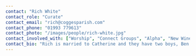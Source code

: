 ```yaml
---
contact: "Rich White"
contact_role: "Curate"
contact_email: "rich@coggesparish.com"
contact_phone: "01993 779613"
contact_photo: "/images/people/rich-white.jpg"
contact_involved_with: ["Worship", "Connect Groups", "Alpha", "New Wine"]
contact_bio: "Rich is married to Catherine and they have two boys, Ben and Joshua. Rich oversees Worship & Connect groups at Cogges as well as heading up the 6.30pm service. Rich loves walks with Isla the cocker spaniel, adventures with his family in various boats, and fishing (when he gets the chance)."
---
```

